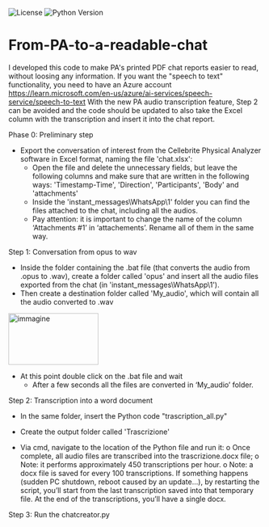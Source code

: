 ![License](https://img.shields.io/badge/license-MIT-green)
![Python Version](https://img.shields.io/badge/python-3.10%2B-blue)

# From-PA-to-a-readable-chat
I developed this code to make PA's printed PDF chat reports easier to read, without loosing any information.
If you want the "speech to text" functionality, you need to have an Azure account https://learn.microsoft.com/en-us/azure/ai-services/speech-service/speech-to-text
With the new PA audio transcription feature, Step 2 can be avoided and the code should be updated to also take the Excel column with the transcription and insert it into the chat report.

Phase 0: Preliminary step
-	Export the conversation of interest from the Cellebrite Physical Analyzer software in Excel format, naming the file 'chat.xlsx':
    - Open the file and delete the unnecessary fields, but leave the following columns and make sure that are written in the following ways: 'Timestamp-Time', 'Direction', 'Participants', 'Body' and 'attachments' 
    - Inside the 'instant_messages\WhatsApp\1' folder you can find the files attached to the chat, including all the audios. 
    - Pay attention: it is important to change the name of the column ‘Attachments #1’ in ‘attachements’. Rename all of them in the same way.

Step 1: Conversation from opus to wav
-	Inside the folder containing the .bat file (that converts the audio from .opus to .wav), create a folder called 'opus' and insert all the audio files exported from the chat (in 'instant_messages\WhatsApp\1'). 
-	Then create a destination folder called 'My_audio', which will contain all the audio converted to .wav

  <img width="178" height="102" alt="immagine" src="https://github.com/user-attachments/assets/5d613d30-1679-4121-aebc-48d41f96174c" />
  
-	At this point double click on the .bat file and wait
    - After a few seconds all the files are converted in ‘My_audio’ folder.
 	
Step 2: Transcription into a word document
-	In the same folder, insert the Python code "trascription_all.py"
 
-	Create the output folder called 'Trascrizione'
-	Via cmd, navigate to the location of the Python file and run it:
      o	Once complete, all audio files are transcribed into the trascrizione.docx file;
      o	Note: it performs approximately 450 transcriptions per hour.
      o	Note: a docx file is saved for every 100 transcriptions. If something happens (sudden PC shutdown, reboot caused by an update…), by restarting the script, you’ll start from the last transcription saved into that temporary file. At the end of the transcriptions,            you’ll have a single docx.

Step 3: Run the chatcreator.py

